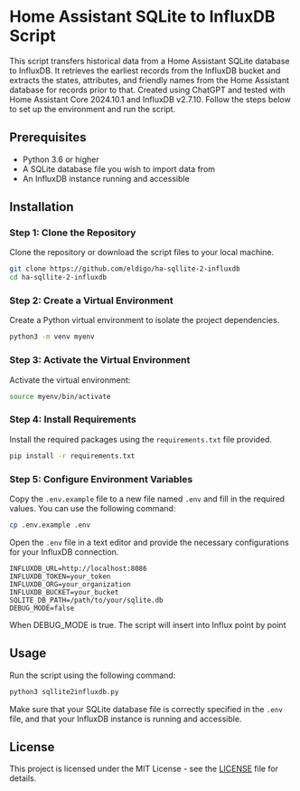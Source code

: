 # Home Assistant SQLite to InfluxDB Script

This script transfers historical data from a Home Assistant SQLite database to InfluxDB.
It retrieves the earliest records from the InfluxDB bucket and extracts the states, attributes, and friendly names from the Home Assistant database for records prior to that.
Created using ChatGPT and tested with Home Assistant Core 2024.10.1 and InfluxDB v2.7.10.
Follow the steps below to set up the environment and run the script.

## Prerequisites

- Python 3.6 or higher
- A SQLite database file you wish to import data from
- An InfluxDB instance running and accessible

## Installation

### Step 1: Clone the Repository

Clone the repository or download the script files to your local machine.

```bash
git clone https://github.com/eldigo/ha-sqllite-2-influxdb
cd ha-sqllite-2-influxdb
```

### Step 2: Create a Virtual Environment

Create a Python virtual environment to isolate the project dependencies.

```bash
python3 -m venv myenv
```

### Step 3: Activate the Virtual Environment

Activate the virtual environment:

```bash
source myenv/bin/activate
```

### Step 4: Install Requirements

Install the required packages using the `requirements.txt` file provided.

```bash
pip install -r requirements.txt
```

### Step 5: Configure Environment Variables

Copy the `.env.example` file to a new file named `.env` and fill in the required values. You can use the following command:

```bash
cp .env.example .env
```

Open the `.env` file in a text editor and provide the necessary configurations for your InfluxDB connection.

```plaintext
INFLUXDB_URL=http://localhost:8086
INFLUXDB_TOKEN=your_token
INFLUXDB_ORG=your_organization
INFLUXDB_BUCKET=your_bucket
SQLITE_DB_PATH=/path/to/your/sqlite.db
DEBUG_MODE=false
```

When DEBUG_MODE is true. The script will insert into Influx point by point

## Usage

Run the script using the following command:

```bash
python3 sqllite2influxdb.py
```

Make sure that your SQLite database file is correctly specified in the `.env` file, and that your InfluxDB instance is running and accessible.

## License

This project is licensed under the MIT License - see the [LICENSE](LICENSE) file for details.
